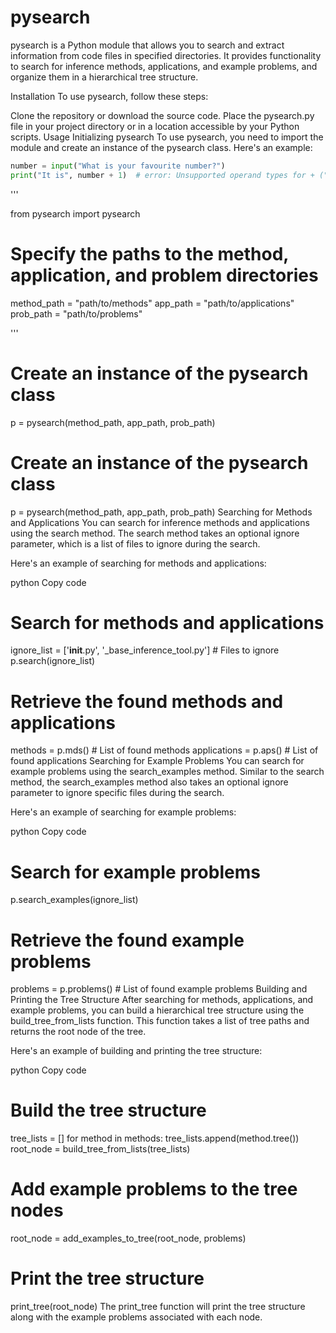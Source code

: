 # pysearch
pysearch is a Python module that allows you to search and extract information from code files in specified directories. It provides functionality to search for inference methods, applications, and example problems, and organize them in a hierarchical tree structure.

Installation
To use pysearch, follow these steps:

Clone the repository or download the source code.
Place the pysearch.py file in your project directory or in a location accessible by your Python scripts.
Usage
Initializing pysearch
To use pysearch, you need to import the module and create an instance of the pysearch class. Here's an example:

```python
number = input("What is your favourite number?")
print("It is", number + 1)  # error: Unsupported operand types for + ("str" and "int")
```

'''

from pysearch import pysearch

# Specify the paths to the method, application, and problem directories
method_path = "path/to/methods"
app_path = "path/to/applications"
prob_path = "path/to/problems"

'''

# Create an instance of the pysearch class
p = pysearch(method_path, app_path, prob_path)


# Create an instance of the pysearch class
p = pysearch(method_path, app_path, prob_path)
Searching for Methods and Applications
You can search for inference methods and applications using the search method. The search method takes an optional ignore parameter, which is a list of files to ignore during the search.

Here's an example of searching for methods and applications:

python
Copy code
# Search for methods and applications
ignore_list = ['__init__.py', '_base_inference_tool.py']  # Files to ignore
p.search(ignore_list)

# Retrieve the found methods and applications
methods = p.mds()  # List of found methods
applications = p.aps()  # List of found applications
Searching for Example Problems
You can search for example problems using the search_examples method. Similar to the search method, the search_examples method also takes an optional ignore parameter to ignore specific files during the search.

Here's an example of searching for example problems:

python
Copy code
# Search for example problems
p.search_examples(ignore_list)

# Retrieve the found example problems
problems = p.problems()  # List of found example problems
Building and Printing the Tree Structure
After searching for methods, applications, and example problems, you can build a hierarchical tree structure using the build_tree_from_lists function. This function takes a list of tree paths and returns the root node of the tree.

Here's an example of building and printing the tree structure:

python
Copy code
# Build the tree structure
tree_lists = []
for method in methods:
    tree_lists.append(method.tree())
root_node = build_tree_from_lists(tree_lists)

# Add example problems to the tree nodes
root_node = add_examples_to_tree(root_node, problems)

# Print the tree structure
print_tree(root_node)
The print_tree function will print the tree structure along with the example problems associated with each node.


